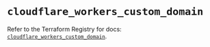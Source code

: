 # `cloudflare_workers_custom_domain`

Refer to the Terraform Registry for docs: [`cloudflare_workers_custom_domain`](https://registry.terraform.io/providers/cloudflare/cloudflare/5.10.0/docs/resources/workers_custom_domain).
